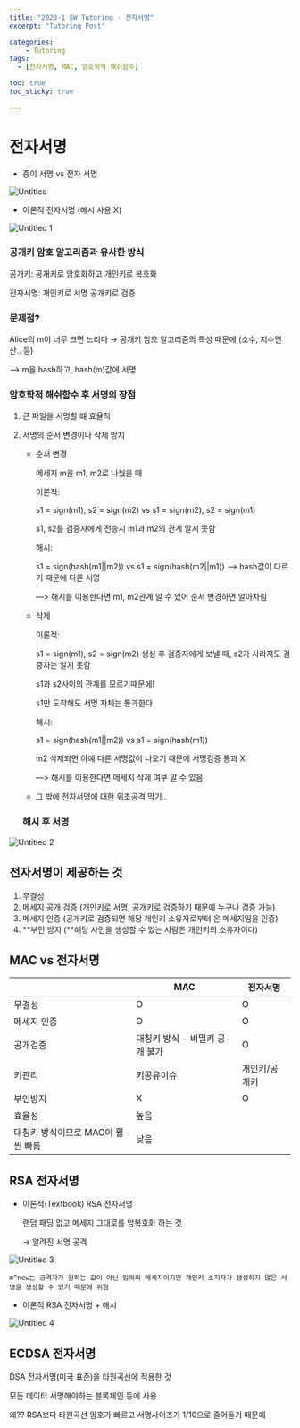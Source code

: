 ```yaml
---
title: "2023-1 SW Tutoring - 전자서명"
excerpt: "Tutoring Post"

categories:
    - Tutoring
tags:
  - [전자서명, MAC, 암호학적 해쉬함수]

toc: true
toc_sticky: true
 
---
```

# 전자서명

- 종이 서명 vs 전자 서명

![Untitled](https://github.com/ssoxong/ssoxong.github.io/assets/112956015/0380ee17-c182-4142-983b-1cc795729232)


- 이론적 전자서명 (해시 사용 X)

![Untitled 1](https://github.com/ssoxong/ssoxong.github.io/assets/112956015/731b52a4-0c1c-475f-9854-bc9f606e1d94)

### 공개키 암호 알고리즘과 유사한 방식

공개키: 공개키로 암호화하고 개인키로 복호화

전자서명: 개인키로 서명 공개키로 검증

### 문제점?

Alice의 m이 너무 크면 느리다 → 공개키 암호 알고리즘의 특성 때문에 (소수, 지수연산.. 등)

—> m을 hash하고, hash(m)값에 서명

### 암호학적 해쉬함수 후 서명의 장점

1. 큰 파일을 서명할 떄 효율적
2. 서명의 순서 변경이나 삭제 방지
    - 순서 변경
        
        메세지 m을 m1, m2로 나눴을 때
        
        이론적:
        
        s1 = sign(m1), s2 = sign(m2) vs s1 = sign(m2), s2 = sign(m1)
        
        s1, s2를 검증자에게 전송시 m1과 m2의 관계 알지 못함
        
        해시:
        
        s1 = sign(hash(m1||m2)) vs s1 = sign(hash(m2||m1)) —> hash값이 다르기 때문에 다른 서명
        
        —> 해시를 이용한다면 m1, m2관계 알 수 있어 순서 변경하면 알아차림
        
    - 삭제
        
        이론적:
        
        s1 = sign(m1), s2 = sign(m2) 생성 후 검증자에게 보낼 때, s2가 사라져도 검증자는 알지 못함
        
        s1과 s2사이의 관계를 모르기때문에!
        
        s1만 도착해도 서명 자체는 통과한다
        
        해시:
        
        s1 = sign(hash(m1||m2)) vs s1 = sign(hash(m1))
        
        m2 삭제되면 아예 다른 서명값이 나오기 때문에 서명검증 통과 X
        
        —> 해시를 이용한다면 메세지 삭제 여부 알 수 있음
        
    - 그 밖에 전자서명에 대한 위조공격 막기..
    
    ### 해시 후 서명
    

![Untitled 2](https://github.com/ssoxong/ssoxong.github.io/assets/112956015/a3fa1586-70ff-48ac-b084-7e12e8792d8a)

## 전자서명이 제공하는 것

1. 무결성
2. 메세지 공개 검증 (개인키로 서명, 공개키로 검증하기 때문에 누구나 검증 가능)
3. 메세지 인증 (공개키로 검증되면 해당 개인키 소유자로부터 온 메세지임을 인증)
4. **부인 방지 (**해당 사인을 생성할 수 있는 사람은 개인키의 소유자이다)

## MAC vs 전자서명

|  | MAC | 전자서명 |
| --- | --- | --- |
| 무결성 | O | O |
| 메세지 인증 | O | O |
| 공개검증 | 대칭키 방식 - 비밀키 공개 불가 | O |
| 키관리 | 키공유이슈 | 개인키/공개키 |
| 부인방지 | X | O |
| 효율성 | 높음
대칭키 방식이므로 MAC이 훨씬 빠름 | 낮음 |

## RSA 전자서명

- 이론적(Textbook) RSA 전자서명
    
    랜덤 패딩 없고 메세지 그대로를 암복호화 하는 것
    
    → 알려진 서명 공격
    
![Untitled 3](https://github.com/ssoxong/ssoxong.github.io/assets/112956015/c30c11eb-9059-4ee0-9dd7-3b74152760d8)
    
    m^new는 공격자가 원하는 값이 아닌 임의의 메세지이지만 개인키 소지자가 생성하지 않은 서명을 생성할 수 있기 때문에 위험
    

- 이론적 RSA 전자서명 + 해시
    

![Untitled 4](https://github.com/ssoxong/ssoxong.github.io/assets/112956015/56c25cf6-f7b3-4a1f-8805-8a586450cd30)

## ECDSA 전자서명

DSA 전자서명(미국 표준)을 타원곡선에 적용한 것

모든 데이터 서명해야하는 블록체인 등에 사용

왜?? RSA보다 타원곡선 암호가 빠르고 서명사이즈가 1/10으로 줄어들기 때문에
